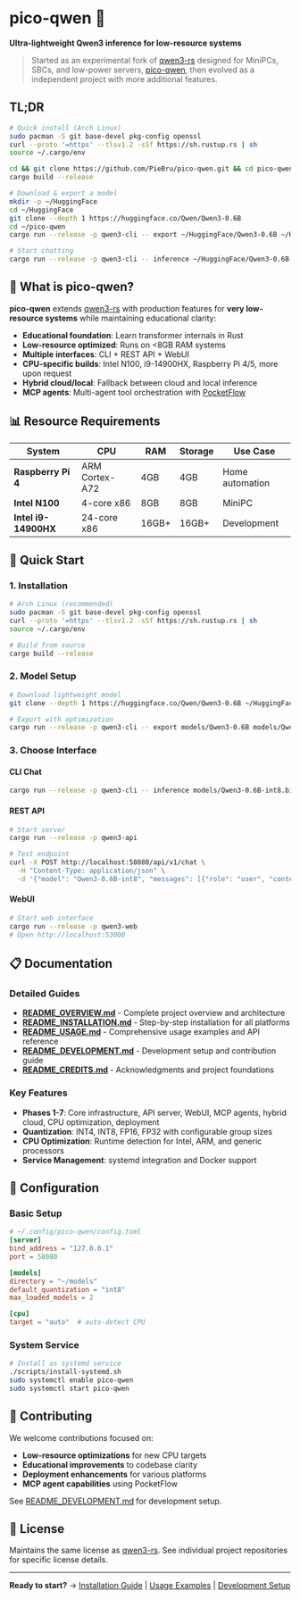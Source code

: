 # pico-qwen 🚀

**Ultra-lightweight Qwen3 inference for low-resource systems**

> Started as an experimental fork of [qwen3-rs](https://github.com/reinterpretcat/qwen3-rs) designed for MiniPCs, SBCs, and low-power servers, [pico-qwen](https://github.com/PieBru/pico-qwen), then evolved as a independent project with more additional features.

## TL;DR

```bash
# Quick install (Arch Linux)
sudo pacman -S git base-devel pkg-config openssl
curl --proto '=https' --tlsv1.2 -sSf https://sh.rustup.rs | sh
source ~/.cargo/env

cd && git clone https://github.com/PieBru/pico-qwen.git && cd pico-qwen
cargo build --release

# Download & export a model
mkdir -p ~/HuggingFace
cd ~/HuggingFace
git clone --depth 1 https://huggingface.co/Qwen/Qwen3-0.6B
cd ~/pico-qwen
cargo run --release -p qwen3-cli -- export ~/HuggingFace/Qwen3-0.6B ~/HuggingFace/Qwen3-0.6B-int8.bin --group-size 64

# Start chatting
cargo run --release -p qwen3-cli -- inference ~/HuggingFace/Qwen3-0.6B-int8.bin --mode chat
```

## 🎯 What is pico-qwen?

**pico-qwen** extends [qwen3-rs](https://github.com/reinterpretcat/qwen3-rs) with production features for **very low-resource systems** while maintaining educational clarity:

- **Educational foundation**: Learn transformer internals in Rust
- **Low-resource optimized**: Runs on <8GB RAM systems  
- **Multiple interfaces**: CLI + REST API + WebUI
- **CPU-specific builds**: Intel N100, i9-14900HX, Raspberry Pi 4/5, more upon request
- **Hybrid cloud/local**: Fallback between cloud and local inference
- **MCP agents**: Multi-agent tool orchestration with [PocketFlow](https://github.com/The-Pocket/PocketFlow-Rust)

## 📊 Resource Requirements

| System | CPU | RAM | Storage | Use Case |
|--------|-----|-----|---------|----------|
| **Raspberry Pi 4** | ARM Cortex-A72 | 4GB | 4GB | Home automation |
| **Intel N100** | 4-core x86 | 8GB | 8GB | MiniPC |
| **Intel i9-14900HX** | 24-core x86 | 16GB+ | 16GB+ | Development |

## 🚀 Quick Start

### 1. Installation
```bash
# Arch Linux (recommended)
sudo pacman -S git base-devel pkg-config openssl
curl --proto '=https' --tlsv1.2 -sSf https://sh.rustup.rs | sh
source ~/.cargo/env

# Build from source
cargo build --release
```

### 2. Model Setup
```bash
# Download lightweight model
git clone --depth 1 https://huggingface.co/Qwen/Qwen3-0.6B ~/HuggingFace/Qwen3-0.6B

# Export with optimization
cargo run --release -p qwen3-cli -- export models/Qwen3-0.6B models/Qwen3-0.6B-int8.bin --group-size 64
```

### 3. Choose Interface

#### CLI Chat
```bash
cargo run --release -p qwen3-cli -- inference models/Qwen3-0.6B-int8.bin --mode chat
```

#### REST API
```bash
# Start server
cargo run --release -p qwen3-api

# Test endpoint
curl -X POST http://localhost:58080/api/v1/chat \
  -H "Content-Type: application/json" \
  -d '{"model": "Qwen3-0.6B-int8", "messages": [{"role": "user", "content": "Hello"}]}'
```

#### WebUI
```bash
# Start web interface
cargo run --release -p qwen3-web
# Open http://localhost:53000
```

## 📋 Documentation

### Detailed Guides
- [**README_OVERVIEW.md**](README_OVERVIEW.md) - Complete project overview and architecture
- [**README_INSTALLATION.md**](README_INSTALLATION.md) - Step-by-step installation for all platforms
- [**README_USAGE.md**](README_USAGE.md) - Comprehensive usage examples and API reference
- [**README_DEVELOPMENT.md**](README_DEVELOPMENT.md) - Development setup and contribution guide
- [**README_CREDITS.md**](README_CREDITS.md) - Acknowledgments and project foundations

### Key Features
- **Phases 1-7**: Core infrastructure, API server, WebUI, MCP agents, hybrid cloud, CPU optimization, deployment
- **Quantization**: INT4, INT8, FP16, FP32 with configurable group sizes
- **CPU Optimization**: Runtime detection for Intel, ARM, and generic processors
- **Service Management**: systemd integration and Docker support

## 🔧 Configuration

### Basic Setup
```toml
# ~/.config/pico-qwen/config.toml
[server]
bind_address = "127.0.0.1"
port = 58080

[models]
directory = "~/models"
default_quantization = "int8"
max_loaded_models = 2

[cpu]
target = "auto"  # auto-detect CPU
```

### System Service
```bash
# Install as systemd service
./scripts/install-systemd.sh
sudo systemctl enable pico-qwen
sudo systemctl start pico-qwen
```

## 🤝 Contributing

We welcome contributions focused on:
- **Low-resource optimizations** for new CPU targets
- **Educational improvements** to codebase clarity
- **Deployment enhancements** for various platforms
- **MCP agent capabilities** using PocketFlow

See [README_DEVELOPMENT.md](README_DEVELOPMENT.md) for development setup.

## 📄 License

Maintains the same license as [qwen3-rs](https://github.com/reinterpretcat/qwen3-rs). See individual project repositories for specific license details.

---

**Ready to start?** → [Installation Guide](README_INSTALLATION.md) | [Usage Examples](README_USAGE.md) | [Development Setup](README_DEVELOPMENT.md)